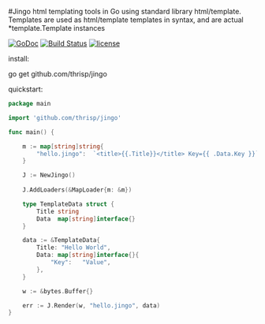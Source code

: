 #Jingo
html templating tools in Go using standard library html/template. Templates are
used as html/template templates in syntax, and are actual \*template.Template instances

[![GoDoc](https://godoc.org/github.com/thrisp/jingo?status.png)](https://godoc.org/github.com/thrisp/jingo)
[![Build Status](https://travis-ci.org/thrisp/jingo.svg?branch=develop)](https://travis-ci.org/thrisp/jingo)
[![license](http://img.shields.io/badge/license-MIT-red.svg?style=flat)](https://raw.githubusercontent.com/thrisp/jingo/master/LICENSE)

install:

go get github.com/thrisp/jingo

quickstart:

```go
package main

import 'github.com/thrisp/jingo'

func main() {

    m := map[string]string{
		"hello.jingo":  `<title>{{.Title}}</title> Key={{ .Data.Key }}`,
    }

    J := NewJingo()
    
    J.AddLoaders(&MapLoader{m: &m})

    type TemplateData struct {
	    Title string
	    Data  map[string]interface{}
    } 

    data := &TemplateData{
		Title: "Hello World",
		Data: map[string]interface{}{
			"Key":   "Value",
		},
	}

    w := &bytes.Buffer{}

	err := J.Render(w, "hello.jingo", data)
}
```
